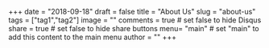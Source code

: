 +++
date = "2018-09-18"
draft = false
title = "About Us"
slug = "about-us"
tags = ["tag1","tag2"]
image = ""
comments = true	# set false to hide Disqus
share = true	# set false to hide share buttons
menu= "main"		# set "main" to add this content to the main menu
author = ""
+++
